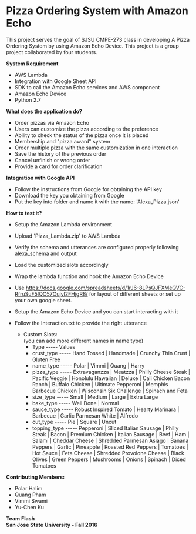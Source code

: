 # Pizza Ordering System with Amazon Echo

This project serves the goal of SJSU CMPE-273 class in developing A Pizza Ordering System by using Amazon Echo Device. This project is a group project collaborated by four students.

<b>System Requirement</b>
- AWS Lambda
- Integration with Google Sheet API 
- SDK to call the Amazon Echo services and AWS component
- Amazon Echo Device
- Python 2.7

<b>What does the application do?</b>
- Order pizzas via Amazon Echo
- Users can customize the pizza according to the preference
- Ability to check the status of the pizza once it is placed
- Membership and "pizza award" system
- Order multiple pizza with the same customization in one interaction
- Save the history of the previous order 
- Cancel unfinish or wrong order
- Provide a card for order clarification

<b>Integration with Google API</b>
- Follow the instructions from Google for obtaining the API key
- Download the key you obtaining from Google
- Put the key into folder and name it with the name: 'Alexa_Pizza.json'

<b>How to test it?</b>
- Setup the Amazon Lambda environment
- Upload 'Pizza_Lambda.zip' to AWS Lambda
- Verify the schema and utterances are configured properly following alexa_schema and output
- Load the customized slots accordingly
- Wrap the lambda function and hook the Amazon Echo Device
- Use https://docs.google.com/spreadsheets/d/1rJ6-8LPsQJFXMeQVC-RfruSuF5IQO57Oujvl2FHjgR8/ for layout of different sheets or set up your own google sheet.  
- Setup the Amazon Echo Device and you can start interacting with it
- Follow the Interaction.txt to provide the right utterance  


  * Custom Slots:  
  (you can add more different names in name type)
    * Type ----- Values  	
    * crust_type ----- Hand Tossed | Handmade | Crunchy Thin Crust | Gluten Free  
    * name_type ----- Polar | Vimmi | Quang | Harry    
    * pizza_type ----- Extravaganzza | Meatzza | Philly Cheese Steak | Pacific Veggie | Honolulu Hawaiian | Deluxe | Cali Chicken Bacon Ranch | Buffalo Chicken | Ultimate Pepperoni | Memphis Barbecue Chicken | Wisconsin Six Challenge | Spinach and Feta   
    * size_type ----- Small | Medium | Large | Extra Large  
    * bake_type ----- Well Done | Normal  
    * sauce_type ----- Robust Inspired Tomato | Hearty Marinara | Barbecue | Garlic Parmesan White | Alfredo   
    * cut_type ----- Pie | Square | Uncut  
    * topping_type ----- Pepperoni | Sliced Italian Sausage | Philly Steak | Bacon | Premium Chicken | Italian Sausage | Beef | Ham | Salami | Cheddar Cheese | Shredded Parmesan Asiago | Banana Peppers | Garlic | Pineapple | Roasted Red Peppers | Tomatoes | Hot Sauce | Feta Cheese | Shredded Provolone Cheese | Black Olives | Green Peppers | Mushrooms | Onions | Spinach | Diced Tomatoes   


<b>Contributing Members: </b>
- Polar Halim
- Quang Pham
- Vimmi Swami
- Yu-Chen Ku

<b>Team Flash<b>  
San Jose State University - Fall 2016
